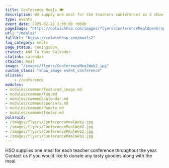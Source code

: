 ```yaml
---
title: Conference Meals 🍽️
description: We supply one meal for the teachers conferences as a show of appreciation.
type: events
event_date: 2025-02-22 1:00:00 +0000
pageImage: "https://colwichhso.com/images/flyers/ConferenceMealOpenGraph.jpg"
url: "/meals2"
fullUrl: "https://colwichhso.com/meals2"
faq_category: meals
page_status: comingsoon
ctatext: Add To Your Calendar
ctalink: calendar
ctaicon: meal
image: "/images/flyers/ConferenceMealWeb2.jpg"
custom_class: "show_image event_conference"
aliases:
    - /conference
modules:
- modules/common/featured_image.md
- modules/common/faq.md
- modules/common/calendar.md
- modules/common/sponsors.md
- modules/common/donate.md
- modules/common/footer.md
polaroid: 
- /images/flyers/ConferenceMealWeb2.jpg
- /images/flyers/ConferenceMealWeb2.jpg
- /images/flyers/ConferenceMealWeb2.jpg
- /images/flyers/ConferenceMealWeb2.jpg
---
```

HSO supplies one meal for each teacher conference throughout the year. Contact us if you would like to donate any tasty goodies along with the meal.